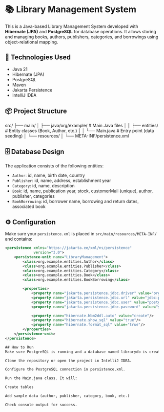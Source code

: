 # 📚 Library Management System

This is a Java-based Library Management System developed with **Hibernate (JPA)** and **PostgreSQL** for database operations. It allows storing and managing books, authors, publishers, categories, and borrowings using object-relational mapping.

## 🚀 Technologies Used

- Java 21
- Hibernate (JPA)
- PostgreSQL
- Maven
- Jakarta Persistence
- IntelliJ IDEA

## 📦 Project Structure

src/
├── main/
│ ├── java/org/example/ # Main Java files
│ │ ├── entities/ # Entity classes (Book, Author, etc.)
│ │ └── Main.java # Entry point (data seeding)
│ └── resources/
│ └── META-INF/persistence.xml

## 🗄️ Database Design
The application consists of the following entities:

- `Author`: id, name, birth date, country
- `Publisher`: id, name, address, establishment year
- `Category`: id, name, description
- `Book`: id, name, publication year, stock, customerMail (unique), author, publisher, categories
- `BookBorrowing`: id, borrower name, borrowing and return dates, associated book

## ⚙️ Configuration

Make sure your `persistence.xml` is placed in `src/main/resources/META-INF/` and contains:

```xml
<persistence xmlns="https://jakarta.ee/xml/ns/persistence"
             version="3.0">
    <persistence-unit name="LibraryManagement">
        <class>org.example.entities.Author</class>
        <class>org.example.entities.Publisher</class>
        <class>org.example.entities.Category</class>
        <class>org.example.entities.Book</class>
        <class>org.example.entities.BookBorrowing</class>

        <properties>
            <property name="jakarta.persistence.jdbc.driver" value="org.postgresql.Driver"/>
            <property name="jakarta.persistence.jdbc.url" value="jdbc:postgresql://localhost:5432/librarydb"/>
            <property name="jakarta.persistence.jdbc.user" value="postgres"/>
            <property name="jakarta.persistence.jdbc.password" value="your_password"/>

            <property name="hibernate.hbm2ddl.auto" value="create"/>
            <property name="hibernate.show_sql" value="true"/>
            <property name="hibernate.format_sql" value="true"/>
        </properties>
    </persistence-unit>
</persistence>

## How to Run
Make sure PostgreSQL is running and a database named librarydb is created.

Clone the repository or open the project in IntelliJ IDEA.

Configure the PostgreSQL connection in persistence.xml.

Run the Main.java class. It will:

Create tables

Add sample data (author, publisher, category, book, etc.)

Check console output for success.
